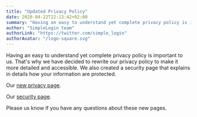 ```yaml
---
title: "Updated Privacy Policy"
date: 2020-04-22T22:13:42+02:00
summary: "Having an easy to understand yet complete privacy policy is important to us. That's why we have decided to rewrite our privacy policy to make it more detailed and accessible. We also created a security page that explains in details how your information are protected."
author: "SimpleLogin team"
authorLink: "https://twitter.com/simple_login"
authorAvatar: "/logo-square.svg"
---
```


Having an easy to understand yet complete privacy policy is important to us. That's why we have decided to rewrite our privacy policy to make it more detailed and accessible. We also created a security page that explains in details how your information are protected.

Our [new privacy page](/privacy).

Our [security page](/security).

Please us know if you have any questions about these new pages.

